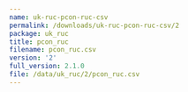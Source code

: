 ```yaml
---
name: uk-ruc-pcon-ruc-csv
permalink: /downloads/uk-ruc-pcon-ruc-csv/2
package: uk_ruc
title: pcon_ruc
filename: pcon_ruc.csv
version: '2'
full_version: 2.1.0
file: /data/uk_ruc/2/pcon_ruc.csv
---
```

